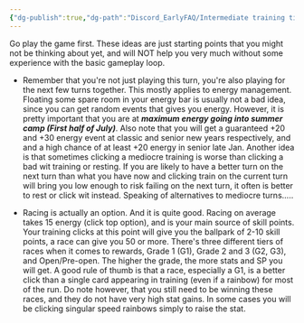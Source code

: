 ```yaml
---
{"dg-publish":true,"dg-path":"Discord_EarlyFAQ/Intermediate training tips or ideas to get you started.md","permalink":"/discord-early-faq/intermediate-training-tips-or-ideas-to-get-you-started/","created":"2025-06-27T22:41:13.730+07:00","updated":"2025-07-21T00:28:28.576+07:00"}
---
```


Go play the game first. These ideas are just starting points that you might not be thinking about yet, and will NOT help you very much without some experience with the basic gameplay loop.

- Remember that you're not just playing this turn, you're also playing for the next few turns together. This mostly applies to energy management. Floating some spare room in your energy bar is usually not a bad idea, since you can get random events that gives you energy. However, it is pretty important that you are at ***maximum energy going into summer camp (First half of July)***. Also note that you will get a guaranteed +20 and +30 energy event at classic and senior new years respectively, and and a high chance of at least +20 energy in senior late Jan. Another idea is that sometimes clicking a mediocre training is worse than clicking a bad wit training or resting. If you are likely to have a better turn on the next turn than what you have now and clicking train on the current turn will bring you low enough to risk failing on the next turn, it often is better to rest or click wit instead. Speaking of alternatives to mediocre turns.....

- Racing is actually an option. And it is quite good. Racing on average takes 15 energy (click top option), and is your main source of skill points. Your training clicks at this point will give you the ballpark of 2-10 skill points, a race can give you 50 or more. There's three different tiers of races when it comes to rewards, Grade 1 (G1), Grade 2 and 3 (G2, G3), and Open/Pre-open. The higher the grade, the more stats and SP you will get. A good rule of thumb is that a race, especially a G1, is a better click than a single card appearing in training (even if a rainbow) for most of the run. Do note however, that you still need to be winning these races, and they do not have very high stat gains. In some cases you will be clicking singular speed rainbows simply to raise the stat.